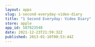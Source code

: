```yaml
---
layout: apps
slug: 1-second-everyday-video-diary
title: "1 Second Everyday: Video Diary"
store: apple
app_id: 587823548
date: 2021-12-23T21:59:32Z
published: 2013-01-10T00:53:44Z
---
```

